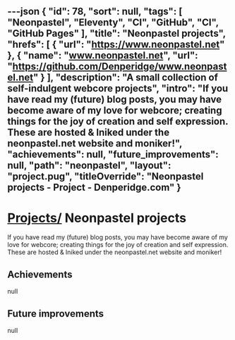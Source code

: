 ---json
{
"id": 78,
"sort": null,
"tags": [
"Neonpastel",
"Eleventy",
"CI",
"GitHub",
"CI",
"GitHub Pages"
],
"title": "Neonpastel projects",
"hrefs": [
{
"url": "https://www.neonpastel.net"
},
{
"name": "www.neonpastel.net",
"url": "https://github.com/Denperidge/www.neonpastel.net"
}
],
"description": "A small collection of self-indulgent webcore projects",
"intro": "If you have read my (future) blog posts, you may have become aware of my love for webcore; creating things for the joy of creation and self expression. These are hosted & lniked under the neonpastel.net website and moniker!",
"achievements": null,
"future_improvements": null,
"path": "neonpastel",
"layout": "project.pug",
"titleOverride": "Neonpastel projects - Project - Denperidge.com"
}
---
# [Projects/](..) Neonpastel projects
If you have read my (future) blog posts, you may have become aware of my love for webcore; creating things for the joy of creation and self expression. These are hosted & lniked under the neonpastel.net website and moniker!

## Achievements
null

## Future improvements
null
